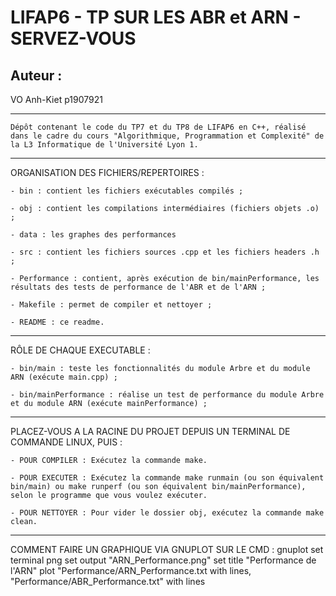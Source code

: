 # LIFAP6 - TP SUR LES ABR et ARN - SERVEZ-VOUS

## Auteur :
VO Anh-Kiet p1907921

-----------------

    Dépôt contenant le code du TP7 et du TP8 de LIFAP6 en C++, réalisé dans le cadre du cours "Algorithmique, Programmation et Complexité" de la L3 Informatique de l'Université Lyon 1.

-----------------

ORGANISATION DES FICHIERS/REPERTOIRES :

    - bin : contient les fichiers exécutables compilés ;

    - obj : contient les compilations intermédiaires (fichiers objets .o) ;

    - data : les graphes des performances

    - src : contient les fichiers sources .cpp et les fichiers headers .h ;

    - Performance : contient, après exécution de bin/mainPerformance, les résultats des tests de performance de l'ABR et de l'ARN ;

    - Makefile : permet de compiler et nettoyer ;

    - README : ce readme.
    
-----------------

RÔLE DE CHAQUE EXECUTABLE :

    - bin/main : teste les fonctionnalités du module Arbre et du module ARN (exécute main.cpp) ;

    - bin/mainPerformance : réalise un test de performance du module Arbre et du module ARN (exécute mainPerformance) ;

-----------------

PLACEZ-VOUS A LA RACINE DU PROJET DEPUIS UN TERMINAL DE COMMANDE LINUX, PUIS :

    - POUR COMPILER : Exécutez la commande make.

    - POUR EXECUTER : Exécutez la commande make runmain (ou son équivalent bin/main) ou make runperf (ou son équivalent bin/mainPerformance), selon le programme que vous voulez exécuter.

    - POUR NETTOYER : Pour vider le dossier obj, exécutez la commande make clean.

-----------------

COMMENT FAIRE UN GRAPHIQUE VIA GNUPLOT SUR LE CMD :
gnuplot
set terminal png
set output "ARN_Performance.png"
set title "Performance de l'ARN"
plot "Performance/ARN_Performance.txt with lines, "Performance/ABR_Performance.txt" with lines

